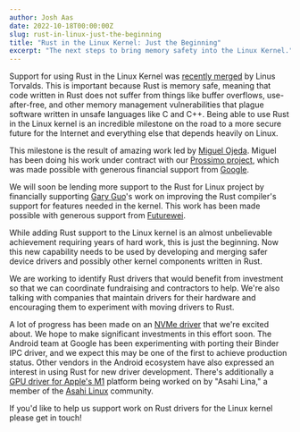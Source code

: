 ```yaml
---
author: Josh Aas
date: 2022-10-18T00:00:00Z
slug: rust-in-linux-just-the-beginning
title: "Rust in the Linux Kernel: Just the Beginning"
excerpt: "The next steps to bring memory safety into the Linux Kernel."
---
```


Support for using Rust in the Linux Kernel was [recently merged](https://git.kernel.org/pub/scm/linux/kernel/git/torvalds/linux.git/commit/?id=8aebac82933ff1a7c8eede18cab11e1115e2062b) by Linus Torvalds. This is important because Rust is memory safe, meaning that code written in Rust does not suffer from things like buffer overflows, use-after-free, and other memory management vulnerabilities that plague software written in unsafe languages like C and C++. Being able to use Rust in the Linux kernel is an incredible milestone on the road to a more secure future for the Internet and everything else that depends heavily on Linux.

This milestone is the result of amazing work led by [Miguel Ojeda](https://ojeda.dev/). Miguel has been doing his work under contract with our [Prossimo project](https://www.memorysafety.org/), which was made possible with generous financial support from [Google](https://opensource.google/).

We will soon be lending more support to the Rust for Linux project by financially supporting [Gary Guo](https://github.com/nbdd0121)'s work on improving the Rust compiler's support for features needed in the kernel. This work has been made possible with generous support from [Futurewei](https://www.futurewei.com/).

While adding Rust support to the Linux kernel is an almost unbelievable achievement requiring years of hard work, this is just the beginning. Now this new capability needs to be used by developing and merging safer device drivers and possibly other kernel components written in Rust.

We are working to identify Rust drivers that would benefit from investment so that we can coordinate fundraising and contractors to help. We're also talking with companies that maintain drivers for their hardware and encouraging them to experiment with moving drivers to Rust.

A lot of progress has been made on an [NVMe driver](https://lpc.events/event/16/contributions/1180/attachments/1017/1961/deck.pdf) that we're excited about. We hope to make significant investments in this effort soon. The Android team at Google has been experimenting with porting their Binder IPC driver, and we expect this may be one of the first to achieve production status. Other vendors in the Android ecosystem have also expressed an interest in using Rust for new driver development. There's additionally a [GPU driver for Apple's M1](https://twitter.com/LinaAsahi/status/1575343067892051968) platform being worked on by "Asahi Lina," a member of the [Asahi Linux](https://asahilinux.org/) community.

If you'd like to help us support work on Rust drivers for the Linux kernel please get in touch!